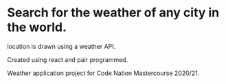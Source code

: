 # Search for the weather of any city in the world.

location is drawn using a weather API.

Created using react and pair programmed.

Weather application project for Code Nation Mastercourse 2020/21.
